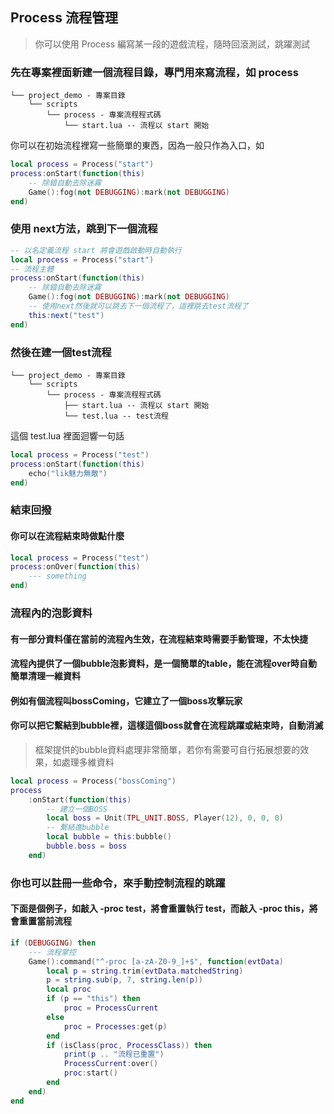 ## Process 流程管理

> 你可以使用 Process 編寫某一段的遊戲流程，隨時回滾測試，跳躍測試

### 先在專案裡面新建一個流程目錄，專門用來寫流程，如 process

```
└── project_demo - 專案目錄
    └── scripts
        └── process - 專案流程程式碼
            └── start.lua -- 流程以 start 開始
```

你可以在初始流程裡寫一些簡單的東西，因為一般只作為入口，如

```lua
local process = Process("start")
process:onStart(function(this)
    -- 除錯自動去除迷霧
    Game():fog(not DEBUGGING):mark(not DEBUGGING)
end)
```

### 使用 next方法，跳到下一個流程

```lua
-- 以名定義流程 start 將會遊戲啟動時自動執行
local process = Process("start")
-- 流程主體
process:onStart(function(this)
    -- 除錯自動去除迷霧
    Game():fog(not DEBUGGING):mark(not DEBUGGING)
    -- 使用next然後就可以跳去下一個流程了，這裡跳去test流程了
    this:next("test")
end)
```

### 然後在建一個test流程

```
└── project_demo - 專案目錄
    └── scripts
        └── process - 專案流程程式碼
            ├── start.lua -- 流程以 start 開始
            └── test.lua -- test流程
```

這個 test.lua 裡面迴響一句話

```lua
local process = Process("test")
process:onStart(function(this)
    echo("lik魅力無敵")
end)
```

### 結束回撥

#### 你可以在流程結束時做點什麼

```lua
local process = Process("test")
process:onOver(function(this)
    --- something
end)
```

### 流程內的泡影資料

#### 有一部分資料僅在當前的流程內生效，在流程結束時需要手動管理，不太快捷

#### 流程內提供了一個bubble泡影資料，是一個簡單的table，能在流程over時自動簡單清理一維資料

#### 例如有個流程叫bossComing，它建立了一個boss攻擊玩家

#### 你可以把它繫結到bubble裡，這樣這個boss就會在流程跳躍或結束時，自動消滅

> 框架提供的bubble資料處理非常簡單，若你有需要可自行拓展想要的效果，如處理多維資料

```lua
local process = Process("bossComing")
process
    :onStart(function(this)
        -- 建立一個BOSS
        local boss = Unit(TPL_UNIT.BOSS, Player(12), 0, 0, 0)
        -- 繫結進bubble
        local bubble = this:bubble()
        bubble.boss = boss
    end)
```

### 你也可以註冊一些命令，來手動控制流程的跳躍

#### 下面是個例子，如敲入 -proc test，將會重置執行 test，而敲入 -proc this，將會重置當前流程

```lua
if (DEBUGGING) then
    --- 流程掌控
    Game():command("^-proc [a-zA-Z0-9_]+$", function(evtData)
        local p = string.trim(evtData.matchedString)
        p = string.sub(p, 7, string.len(p))
        local proc
        if (p == "this") then
            proc = ProcessCurrent
        else
            proc = Processes:get(p)
        end
        if (isClass(proc, ProcessClass)) then
            print(p .. "流程已重置")
            ProcessCurrent:over()
            proc:start()
        end
    end)
end
```
